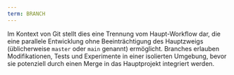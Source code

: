 ```yaml
---
term: BRANCH
---
```


Im Kontext von Git stellt dies eine Trennung vom Haupt-Workflow dar, die eine parallele Entwicklung ohne Beeinträchtigung des Hauptzweigs (üblicherweise `master` oder `main` genannt) ermöglicht. Branches erlauben Modifikationen, Tests und Experimente in einer isolierten Umgebung, bevor sie potenziell durch einen Merge in das Hauptprojekt integriert werden.